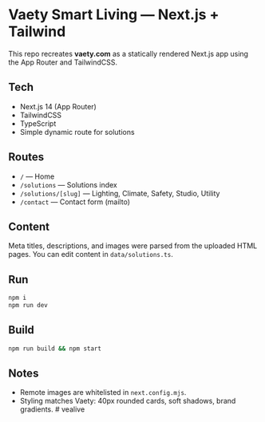 # Vaety Smart Living — Next.js + Tailwind

This repo recreates **vaety.com** as a statically rendered Next.js app using the App Router and TailwindCSS.

## Tech
- Next.js 14 (App Router)
- TailwindCSS
- TypeScript
- Simple dynamic route for solutions

## Routes
- `/` — Home
- `/solutions` — Solutions index
- `/solutions/[slug]` — Lighting, Climate, Safety, Studio, Utility
- `/contact` — Contact form (mailto)

## Content
Meta titles, descriptions, and images were parsed from the uploaded HTML pages. You can edit content in `data/solutions.ts`.

## Run
```bash
npm i
npm run dev
```

## Build
```bash
npm run build && npm start
```

## Notes
- Remote images are whitelisted in `next.config.mjs`.
- Styling matches Vaety: 40px rounded cards, soft shadows, brand gradients.
#   v e a l i v e  
 
